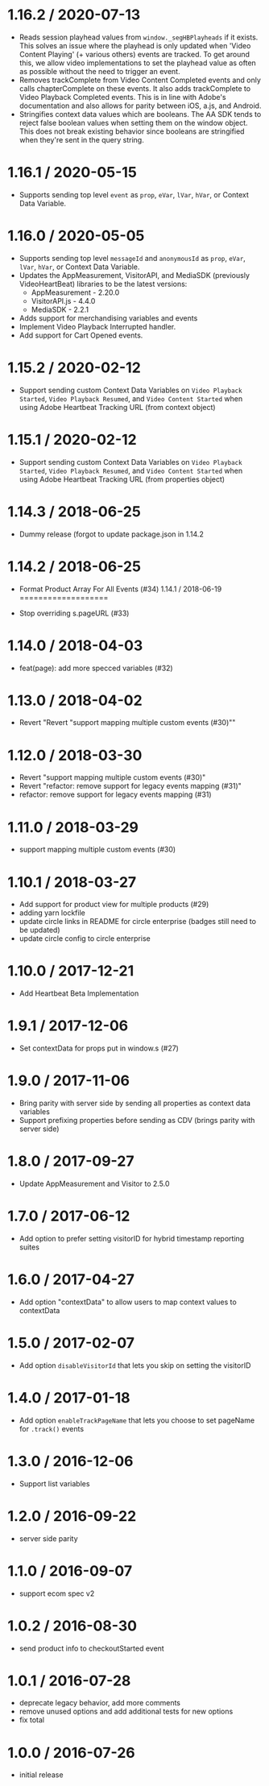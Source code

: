 1.16.2 / 2020-07-13
===================
* Reads session playhead values from `window._segHBPlayheads` if it exists. This solves an issue where the playhead is only updated when 'Video Content Playing' (+ various others) events are tracked. To get around this, we allow video implementations to set the playhead value as often as possible without the need to trigger an event.
* Removes trackComplete from Video Content Completed events and only calls chapterComplete on these events. It also adds trackComplete to Video Playback Completed events. This is in line with Adobe's documentation and also allows for parity between iOS, a.js, and Android.
* Stringifies context data values which are booleans. The AA SDK tends to reject false boolean values when setting them on the window object. This does not break existing behavior since booleans are stringified when they're sent in the query string.

1.16.1 / 2020-05-15
===================
* Supports sending top level `event` as `prop`, `eVar`, `lVar`, `hVar`, or Context Data Variable.

1.16.0 / 2020-05-05
===================
* Supports sending top level `messageId` and `anonymousId` as `prop`, `eVar`, `lVar`, `hVar`, or Context Data Variable.
* Updates the AppMeasurement, VisitorAPI, and MediaSDK (previously VideoHeartBeat) libraries to be the latest
versions:
  * AppMeasurement - 2.20.0
  * VisitorAPI.js - 4.4.0
  * MediaSDK - 2.2.1
* Adds support for merchandising variables and events
* Implement Video Playback Interrupted handler.
* Add support for Cart Opened events.

1.15.2 / 2020-02-12
===================

  * Support sending custom Context Data Variables on `Video Playback Started`, `Video Playback Resumed`, and `Video Content Started` when using Adobe Heartbeat Tracking URL (from context object)

1.15.1 / 2020-02-12
===================

  * Support sending custom Context Data Variables on `Video Playback Started`, `Video Playback Resumed`, and `Video Content Started` when using Adobe Heartbeat Tracking URL (from properties object)

1.14.3 / 2018-06-25
===================

  * Dummy release (forgot to update package.json in 1.14.2

1.14.2 / 2018-06-25
===================

  * Format Product Array For All Events (#34)
1.14.1 / 2018-06-19
===================

  * Stop overriding s.pageURL (#33)

1.14.0 / 2018-04-03
===================

  * feat(page): add more specced variables (#32)

1.13.0 / 2018-04-02
===================

  * Revert "Revert "support mapping multiple custom events (#30)""

1.12.0 / 2018-03-30
===================

  * Revert "support mapping multiple custom events (#30)"
  * Revert "refactor: remove support for legacy events mapping (#31)"
  * refactor: remove support for legacy events mapping (#31)

1.11.0 / 2018-03-29
===================

  * support mapping multiple custom events (#30)

1.10.1 / 2018-03-27
===================

  * Add support for product view for multiple products (#29)
  * adding yarn lockfile
  * update circle links in README for circle enterprise (badges still need to be updated)
  * update circle config to circle enterprise

1.10.0 / 2017-12-21
==================

  * Add Heartbeat Beta Implementation

1.9.1 / 2017-12-06
==================

  * Set contextData for props put in window.s (#27)

1.9.0 / 2017-11-06
==================

  * Bring parity with server side by sending all properties as context data variables
  * Support prefixing properties before sending as CDV (brings parity with server side)

1.8.0 / 2017-09-27
==================

  * Update AppMeasurement and Visitor to 2.5.0

1.7.0 / 2017-06-12
==================

  * Add option to prefer setting visitorID for hybrid timestamp reporting suites

1.6.0 / 2017-04-27
==================

  * Add option "contextData" to allow users to map context values to contextData

1.5.0 / 2017-02-07
==================

  * Add option `disableVisitorId` that lets you skip on setting the visitorID

1.4.0 / 2017-01-18
==================

  * Add option `enableTrackPageName` that lets you choose to set pageName for `.track()` events

1.3.0 / 2016-12-06
==================

  * Support list variables

1.2.0 / 2016-09-22
==================

  * server side parity

1.1.0 / 2016-09-07
==================

  * support ecom spec v2

1.0.2 / 2016-08-30
==================

  * send product info to checkoutStarted event

1.0.1 / 2016-07-28
==================

  * deprecate legacy behavior, add more comments
  * remove unused options and add additional tests for new options
  * fix total

1.0.0 / 2016-07-26
==================

  * initial release
